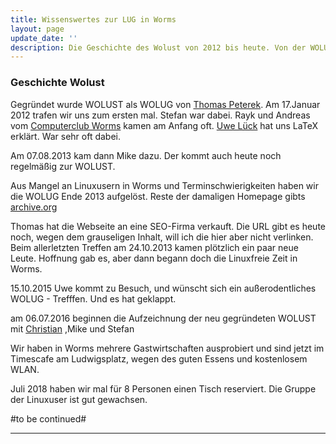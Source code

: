 ```yaml
---
title: Wissenswertes zur LUG in Worms
layout: page
update_date: ''
description: Die Geschichte des Wolust von 2012 bis heute. Von der WOLUG zur WOLUST. Wormser Linux User Stammtisch
---
```


### Geschichte Wolust ###

Gegründet wurde WOLUST als WOLUG von [Thomas Peterek](http://www.computertp.de). Am 17.Januar 2012 trafen wir uns zum ersten mal. Stefan war dabei.
Rayk und Andreas vom [Computerclub Worms](https://www.ccw-worms.de/) kamen am Anfang oft.
[Uwe Lück](http://www.webdesign-bu.de/uwe_lueck/leblauf.pdf) hat uns LaTeX erklärt. War sehr oft dabei.

Am 07.08.2013 kam dann Mike dazu. Der kommt auch heute noch regelmäßig zur WOLUST.

Aus Mangel an Linuxusern in Worms und Terminschwierigkeiten haben wir die WOLUG  Ende 2013 aufgelöst.
Reste der damaligen Homepage gibts [archive.org](https://web.archive.org/web/20120712002444/http://www.wolug.de:80/)

Thomas hat die Webseite an eine SEO-Firma verkauft. Die URL gibt es heute noch, wegen dem grauseligen Inhalt, will ich die hier aber nicht verlinken.
Beim allerletzten Treffen am 24.10.2013 kamen plötzlich ein paar neue Leute. Hoffnung gab es, aber dann begann doch die Linuxfreie Zeit in Worms.

15.10.2015 Uwe kommt zu Besuch, und wünscht sich ein außerodentliches WOLUG - Trefffen. Und es hat geklappt.

am 06.07.2016 beginnen die Aufzeichnung der neu gegründeten WOLUST mit [Christian](https://blog.muench-worms.de/) ,Mike und Stefan

Wir haben in Worms mehrere Gastwirtschaften ausprobiert und sind jetzt im Timescafe am Ludwigsplatz, wegen des guten Essens und kostenlosem WLAN.

Juli 2018 haben wir mal für 8 Personen einen Tisch reserviert. Die Gruppe der Linuxuser ist gut gewachsen.

#to be continued#
<hr />
